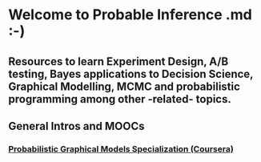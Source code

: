 # Welcome to Probable Inference .md :-) 

## Resources to learn Experiment Design, A/B testing, Bayes applications to Decision Science, Graphical Modelling, MCMC and probabilistic programming among other -related- topics.

## General Intros and MOOCs

### [Probabilistic Graphical Models Specialization (Coursera)](https://www.coursera.org/specializations/probabilistic-graphical-models) 
